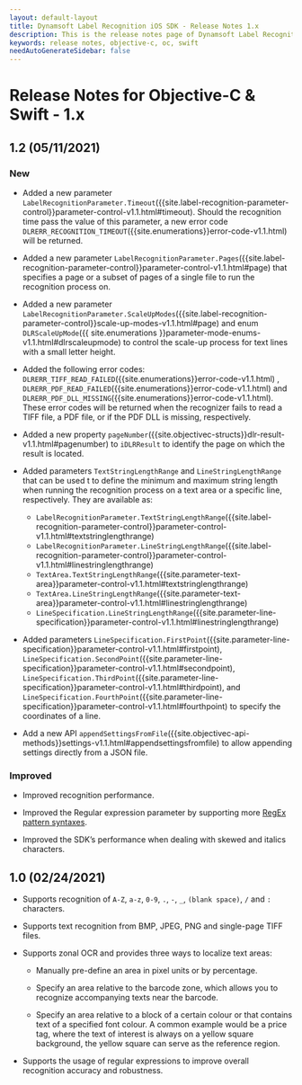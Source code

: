 ```yaml
---
layout: default-layout
title: Dynamsoft Label Recognition iOS SDK - Release Notes 1.x
description: This is the release notes page of Dynamsoft Label Recognition for iOS SDK version 1.x.
keywords: release notes, objective-c, oc, swift
needAutoGenerateSidebar: false
---
```


# Release Notes for Objective-C & Swift - 1.x

## 1.2 (05/11/2021)

### New

- Added a new parameter `LabelRecognitionParameter.Timeout`({{site.label-recognition-parameter-control}}parameter-control-v1.1.html#timeout). Should the recognition time pass the value of this parameter, a new error code `DLRERR_RECOGNITION_TIMEOUT`({{site.enumerations}}error-code-v1.1.html) will be returned.

- Added a new parameter `LabelRecognitionParameter.Pages`({{site.label-recognition-parameter-control}}parameter-control-v1.1.html#page) that specifies a page or a subset of pages of a single file to run the recognition process on.

- Added a new parameter `LabelRecognitionParameter.ScaleUpModes`({{site.label-recognition-parameter-control}}scale-up-modes-v1.1.html#page) and enum `DLRScaleUpMode`({{ site.enumerations }}parameter-mode-enums-v1.1.html#dlrscaleupmode) to control the scale-up process for text lines with a small letter height.

- Added the following error codes: `DLRERR_TIFF_READ_FAILED`({{site.enumerations}}error-code-v1.1.html) , `DLRERR_PDF_READ_FAILED`({{site.enumerations}}error-code-v1.1.html) and `DLRERR_PDF_DLL_MISSING`({{site.enumerations}}error-code-v1.1.html). These error codes will be returned when the recognizer fails to read a TIFF file, a PDF file, or if the PDF DLL is missing, respectively.

- Added a new property `pageNumber`({{site.objectivec-structs}}dlr-result-v1.1.html#pagenumber) to `iDLRResult` to identify the page on which the result is located.

- Added parameters `TextStringLengthRange` and `LineStringLengthRange` that can be used t to define the minimum and maximum string length when running the recognition process on a text area or a specific line, respectively. They are available as:
  - `LabelRecognitionParameter.TextStringLengthRange`({{site.label-recognition-parameter-control}}parameter-control-v1.1.html#textstringlengthrange)
  - `LabelRecognitionParameter.LineStringLengthRange`({{site.label-recognition-parameter-control}}parameter-control-v1.1.html#linestringlengthrange)
  - `TextArea.TextStringLengthRange`({{site.parameter-text-area}}parameter-control-v1.1.html#textstringlengthrange)
  - `TextArea.LineStringLengthRange`({{site.parameter-text-area}}parameter-control-v1.1.html#linestringlengthrange)
  - `LineSpecification.LineStringLengthRange`({{site.parameter-line-specification}}parameter-control-v1.1.html#linestringlengthrange)

- Added parameters `LineSpecification.FirstPoint`({{site.parameter-line-specification}}parameter-control-v1.1.html#firstpoint), `LineSpecification.SecondPoint`({{site.parameter-line-specification}}parameter-control-v1.1.html#secondpoint), `LineSpecification.ThirdPoint`({{site.parameter-line-specification}}parameter-control-v1.1.html#thirdpoint), and `LineSpecification.FourthPoint`({{site.parameter-line-specification}}parameter-control-v1.1.html#fourthpoint) to specify the coordinates of a line.

- Add a new API `appendSettingsFromFile`({{site.objectivec-api-methods}}settings-v1.1.html#appendsettingsfromfile) to allow appending settings directly from a JSON file.

### Improved

- Improved recognition performance.

- Improved the Regular expression parameter by supporting more [RegEx pattern syntaxes](http://www.cplusplus.com/reference/regex/ECMAScript/).

- Improved the SDK’s performance when dealing with skewed and italics characters.

## 1.0 (02/24/2021)

* Supports recognition of `A-Z`, `a-z`, `0-9`, `.`, `-`, `_`, `(blank space)`, `/` and `:` characters.

* Supports text recognition from BMP, JPEG, PNG and single-page TIFF files.

* Supports zonal OCR and provides three ways to localize text areas:

	- Manually pre-define an area in pixel units or by percentage.

	- Specify an area relative to the barcode zone, which allows you to recognize accompanying texts near the barcode.

	- Specify an area relative to a block of a certain colour or that contains text of a specified font colour. A common example would be a price tag, where the text of interest is always on a yellow square background, the yellow square can serve as the reference region.

* Supports the usage of regular expressions to improve overall recognition accuracy and robustness.
